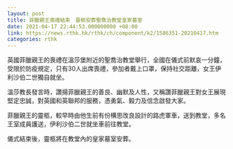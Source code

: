 ```yaml
---
layout: post
title: 菲臘親王喪禮結束　靈柩安葬聖喬治教堂皇家墓室
date: 2021-04-17 22:44:53.000000000 +08:00
link: https://news.rthk.hk/rthk/ch/component/k2/1586351-20210417.htm
categories: rthk
---
```


英國菲臘親王的喪禮在溫莎堡附近的聖喬治教堂舉行，全國在儀式前默哀一分鐘，受限於防疫規定，只有30人出席喪禮，參加者戴上口罩，保持社交距離，女王伊利沙伯二世獨自就坐。

溫莎教長發言時，讚揚菲臘親王的善良、幽默及人性，又稱讚菲臘親王對女王展現堅定忠誠，對英國和英聯邦的服務，憑勇氣、毅力及信念啟發大家。

菲臘親王的靈柩，較早時由他生前有份構思改良設計的路虎軍車，送到教堂，多名王室成員護送，伊利沙伯二世就坐車前往教堂。

儀式結束後，靈柩將在教堂內的皇家墓室安葬。
